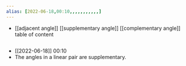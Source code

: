 ```yaml
---
alias: [2022-06-18,00:10,,,,,,,,,,,]
---
```

- [[adjacent angle]] [[supplementary angle]] [[complementary angle]]
table of content
```toc
```

- [[2022-06-18]] 00:10
- The angles in a linear pair are supplementary.